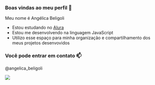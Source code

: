 ### Boas vindas ao meu perfil 💙

Meu nome é Angélica Beligoli

- Estou estudando no [Alura](https://www.alura.com.br)
- Estou me desenvolvendo na linguagem JavaScript
- Utilizo esse espaço para minha organização e compartilhamento dos meus projetos desenvovidos

### Você pode entrar em contato 📫

@angelica_beligoli

![](https://media.tenor.com/YaTahtedGloAAAAM/mario-pipe.gif)
